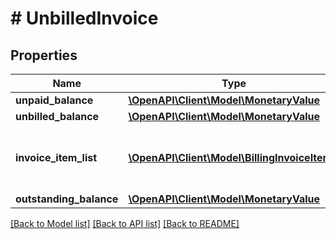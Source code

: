 # # UnbilledInvoice

## Properties

Name | Type | Description | Notes
------------ | ------------- | ------------- | -------------
**unpaid_balance** | [**\OpenAPI\Client\Model\MonetaryValue**](MonetaryValue.md) |  | [optional]
**unbilled_balance** | [**\OpenAPI\Client\Model\MonetaryValue**](MonetaryValue.md) |  | [optional]
**invoice_item_list** | [**\OpenAPI\Client\Model\BillingInvoiceItem[]**](BillingInvoiceItem.md) | Summary of usage of individual billable items. | [optional]
**outstanding_balance** | [**\OpenAPI\Client\Model\MonetaryValue**](MonetaryValue.md) |  | [optional]

[[Back to Model list]](../../README.md#models) [[Back to API list]](../../README.md#endpoints) [[Back to README]](../../README.md)
